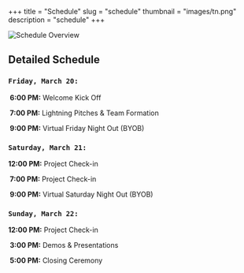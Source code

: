 +++
title = "Schedule"
slug = "schedule"
thumbnail = "images/tn.png"
description = "schedule"
+++

![Schedule Overview](/images/schedule.png)

## Detailed Schedule

### `Friday, March 20:`

**&nbsp;6:00 PM:** Welcome Kick Off

**&nbsp;7:00 PM:** Lightning Pitches & Team Formation

**&nbsp;9:00 PM:** Virtual Friday Night Out (BYOB)

### `Saturday, March 21:`

**12:00 PM:** Project Check-in

**&nbsp;7:00 PM:** Project Check-in

**&nbsp;9:00 PM:** Virtual Saturday Night Out (BYOB)

### `Sunday, March 22:`

**12:00 PM:** Project Check-in

**&nbsp;3:00 PM:** Demos & Presentations

**&nbsp;5:00 PM:** Closing Ceremony
